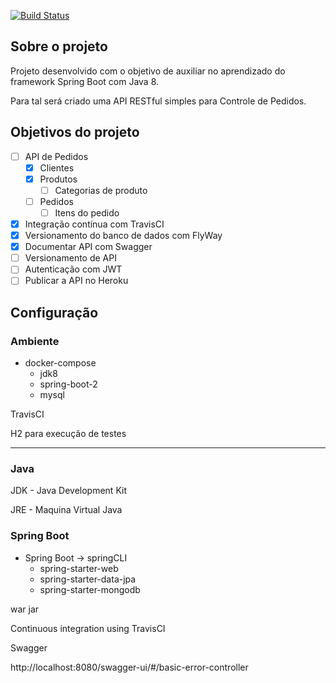 [![Build Status](https://travis-ci.org/andersonalveson/pedidos-api.svg?branch=master)](https://travis-ci.org/andersonalveson/pedidos-api)

## Sobre o projeto

Projeto desenvolvido com o objetivo de auxiliar no aprendizado do framework Spring Boot com Java 8.

Para tal será criado uma API RESTful simples para Controle de Pedidos.

## Objetivos do projeto

- [ ] API de Pedidos
    - [x] Clientes
    - [x] Produtos
        - [ ] Categorias de produto
    - [ ] Pedidos
        - [ ] Itens do pedido
- [x] Integração contínua com TravisCI
- [x] Versionamento do banco de dados com FlyWay
- [x] Documentar API com Swagger
- [ ] Versionamento de API
- [ ] Autenticação com JWT
- [ ] Publicar a API no Heroku

## Configuração

### Ambiente
- docker-compose
    - jdk8
    - spring-boot-2
    - mysql

TravisCI

H2 para execução de testes

---

### Java

JDK - Java Development Kit

JRE - Maquina Virtual Java


### Spring Boot
- Spring Boot -> springCLI
	* spring-starter-web
	* spring-starter-data-jpa
	* spring-starter-mongodb
	
war
jar

Continuous integration using TravisCI


Swagger

http://localhost:8080/swagger-ui/#/basic-error-controller